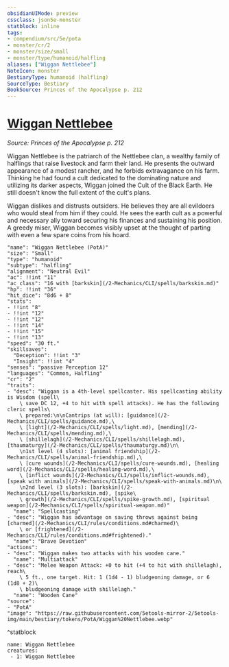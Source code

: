 ```yaml
---
obsidianUIMode: preview
cssclass: json5e-monster
statblock: inline
tags:
- compendium/src/5e/pota
- monster/cr/2
- monster/size/small
- monster/type/humanoid/halfling
aliases: ["Wiggan Nettlebee"]
NoteIcon: monster
BestiaryType: humanoid (halfling)
SourceType: Bestiary
BookSource: Princes of the Apocalypse p. 212
---
```

# [Wiggan Nettlebee](2-Mechanics/CLI/bestiary/npc/wiggan-nettlebee-pota.md)
*Source: Princes of the Apocalypse p. 212*  

Wiggan Nettlebee is the patriarch of the Nettlebee clan, a wealthy family of halflings that raise livestock and farm their land. He presents the outward appearance of a modest rancher, and he forbids extravagance on his farm. Thinking he had found a cult dedicated to the dominating nature and utilizing its darker aspects, Wiggan joined the Cult of the Black Earth. He still doesn't know the full extent of the cult's plans.

Wiggan dislikes and distrusts outsiders. He believes they are all evildoers who would steal from him if they could. He sees the earth cult as a powerful and necessary ally toward securing his finances and sustaining his position. A greedy miser, Wiggan becomes visibly upset at the thought of parting with even a few spare coins from his hoard.

```statblock
"name": "Wiggan Nettlebee (PotA)"
"size": "Small"
"type": "humanoid"
"subtype": "halfling"
"alignment": "Neutral Evil"
"ac": !!int "11"
"ac_class": "16 with [barkskin](/2-Mechanics/CLI/spells/barkskin.md)"
"hp": !!int "36"
"hit_dice": "8d6 + 8"
"stats":
- !!int "8"
- !!int "12"
- !!int "12"
- !!int "14"
- !!int "15"
- !!int "13"
"speed": "30 ft."
"skillsaves":
  "Deception": !!int "3"
  "Insight": !!int "4"
"senses": "passive Perception 12"
"languages": "Common, Halfling"
"cr": "2"
"traits":
- "desc": "Wiggan is a 4th-level spellcaster. His spellcasting ability is Wisdom (spell\
    \ save DC 12, +4 to hit with spell attacks). He has the following cleric spells\
    \ prepared:\n\nCantrips (at will): [guidance](/2-Mechanics/CLI/spells/guidance.md),\
    \ [light](/2-Mechanics/CLI/spells/light.md), [mending](/2-Mechanics/CLI/spells/mending.md),\
    \ [shillelagh](/2-Mechanics/CLI/spells/shillelagh.md), [thaumaturgy](/2-Mechanics/CLI/spells/thaumaturgy.md)\n\
    \n1st level (4 slots): [animal friendship](/2-Mechanics/CLI/spells/animal-friendship.md),\
    \ [cure wounds](/2-Mechanics/CLI/spells/cure-wounds.md), [healing word](/2-Mechanics/CLI/spells/healing-word.md),\
    \ [inflict wounds](/2-Mechanics/CLI/spells/inflict-wounds.md), [speak with animals](/2-Mechanics/CLI/spells/speak-with-animals.md)\n\
    \n2nd level (3 slots): [barkskin](/2-Mechanics/CLI/spells/barkskin.md), [spike\
    \ growth](/2-Mechanics/CLI/spells/spike-growth.md), [spiritual weapon](/2-Mechanics/CLI/spells/spiritual-weapon.md)"
  "name": "Spellcasting"
- "desc": "Wiggan has advantage on saving throws against being [charmed](/2-Mechanics/CLI/rules/conditions.md#charmed)\
    \ or [frightened](/2-Mechanics/CLI/rules/conditions.md#frightened)."
  "name": "Brave Devotion"
"actions":
- "desc": "Wiggan makes two attacks with his wooden cane."
  "name": "Multiattack"
- "desc": "Melee Weapon Attack: +0 to hit (+4 to hit with shillelagh), reach\
    \ 5 ft., one target. Hit: 1 (1d4 - 1) bludgeoning damage, or 6 (1d8 + 2)\
    \ bludgeoning damage with shillelagh."
  "name": "Wooden Cane"
"source":
- "PotA"
"image": "https://raw.githubusercontent.com/5etools-mirror-2/5etools-img/main/bestiary/tokens/PotA/Wiggan%20Nettlebee.webp"
```
^statblock

```encounter-table
name: Wiggan Nettlebee
creatures:
 - 1: Wiggan Nettlebee
```
